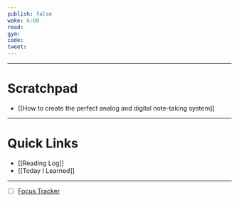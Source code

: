 ```yaml
---
publish: false
wake: 6:00
read:
gym:
code:
tweet:
---
```

***
# Scratchpad
- [[How to create the perfect analog and digital note-taking system]]



---
# Quick Links
- [[Reading Log]]
- [[Today I Learned]]
***
- [ ] [Focus Tracker](https://docs.google.com/spreadsheets/d/18ZL9CSRxE2z7pTKcaPGe3749GMO9Ov2UjVsRMQqShBk/edit#gid=696776801)
